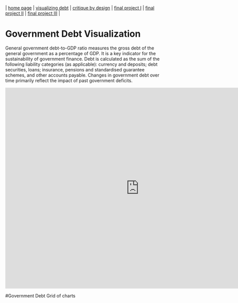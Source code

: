 | [home page](https://cmustudent.github.io/tswd-portfolio-templates/) | [visualizing debt](visualizing-government-debt) | [critique by design](critique-by-design) | [final project I](final-project-part-one) | [final project II](final-project-part-two) | [final project III](final-project-part-three) |

# Government Debt Visualization

General government debt-to-GDP ratio measures the gross debt of the general government as a percentage of GDP. It is a key indicator for the sustainability of government finance. Debt is calculated as the sum of the following liability categories (as applicable): currency and deposits; debt securities, loans; insurance, pensions and standardised guarantee schemes, and other accounts payable. Changes in government debt over time primarily reflect the impact of past government deficits.

<iframe src="https://data.oecd.org/chart/6XXK" width="840" height="630" style="border: 0" mozallowfullscreen="true" webkitallowfullscreen="true" allowfullscreen="true"><a href="https://data.oecd.org/chart/6XXK" target="_blank">OECD Chart: General government debt, Total, % of GDP, Annual, 2021</a></iframe>


#Government Debt Grid of charts

<div class="flourish-embed flourish-chart" data-src="visualisation/12584737"><script src="https://public.flourish.studio/resources/embed.js"></script></div>

